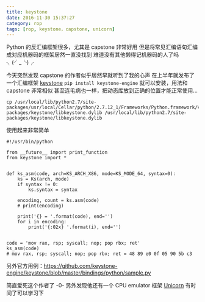 ```yaml
---
title: keystone
date: 2016-11-30 15:37:27
category: rop
tags: [rop, keystone，capstone, unicorn]
---
```


Python 的反汇编框架很多，尤其是 capstone 非常好用
但是将常见汇编语句汇编成对应机器码的框架居然一直没找到
难道没有其他懒得记机器码的人了吗╮(╯_╰)╭

今天突然发现 capstone 的作者似乎居然早就听到了我的心声
在上半年就发布了一个汇编框架 [keystone](http://www.keystone-engine.org/)
`pip install keystone-engine` 就可以安装，用法和 capstone 非常相似
甚至连毛病也一样，把动态库放到正确的位置才能正常使用...

```
cp /usr/local/lib/python2.7/site-packages/usr/local/Cellar/python/2.7.12_1/Frameworks/Python.framework/Versions/2.7/lib/python2.7/site-packages/keystone/libkeystone.dylib /usr/local/lib/python2.7/site-packages/keystone/libkeystone.dylib
```

使用起来非常简单

```
#!/usr/bin/python

from __future__ import print_function
from keystone import *


def ks_asm(code, arch=KS_ARCH_X86, mode=KS_MODE_64, syntax=0):
    ks = Ks(arch, mode)
    if syntax != 0:
        ks.syntax = syntax

    encoding, count = ks.asm(code)
    # print(encoding)

    print('{} = '.format(code), end='')
    for i in encoding:
        print('{:02x} '.format(i), end='')


code = 'mov rax, rsp; syscall; nop; pop rbx; ret'
ks_asm(code)
# mov rax, rsp; syscall; nop; pop rbx; ret = 48 89 e0 0f 05 90 5b c3

```

另外官方用例：https://github.com/keystone-engine/keystone/blob/master/bindings/python/sample.py

简直爱死这个作者了 -0-
另外发现他还有一个 CPU emulator 框架 [Unicorn](http://www.unicorn-engine.org/docs/tutorial.html)
有时间了可以学习下


